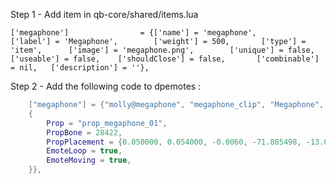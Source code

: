 Step 1 - Add item in qb-core/shared/items.lua

	['megaphone'] 			 	 = {['name'] = 'megaphone', 					['label'] = 'Megaphone', 		['weight'] = 500, 		['type'] = 'item', 		['image'] = 'megaphone.png', 		['unique'] = false, 		['useable'] = false, 	['shouldClose'] = false,	   ['combinable'] = nil,   ['description'] = ''},


Step 2 - Add the following code to dpemotes :

```lua
    ["megaphone"] = {"molly@megaphone", "megaphone_clip", "Megaphone", AnimationOptions =
    {
        Prop = "prop_megaphone_01",
        PropBone = 28422,
        PropPlacement = {0.050000, 0.054000, -0.0060, -71.885498, -13.088900, -16.0242},
        EmoteLoop = true,
        EmoteMoving = true,
    }},
```
